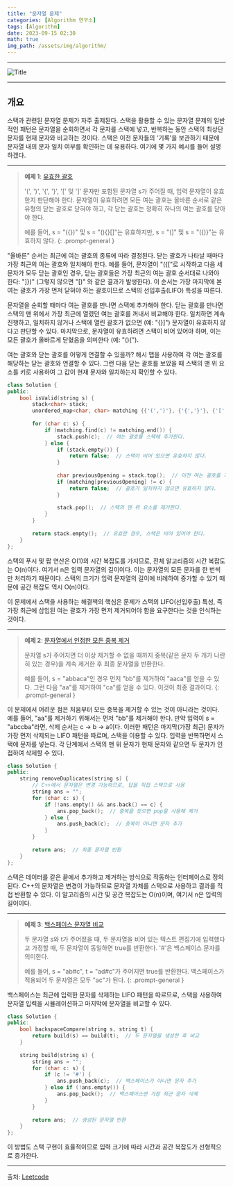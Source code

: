 ```yaml
---
title: "문자열 문제"
categories: [Algorithm 연구소]
tags: [Algorithm]
date: 2023-09-15 02:30
math: true
img_path: /assets/img/algorithm/
---
```


---

![Title](algorithm_title.png)

---

## **개요**

스택과 관련된 문자열 문제가 자주 출제된다. 스택을 활용할 수 있는 문자열 문제의 일반적인 패턴은 문자열을 순회하면서 각 문자를 스택에 넣고, 반복하는 동안 스택의 최상단 문자를 현재 문자와 비교하는 것이다. 스택은 이전 문자들의 '기록'을 보관하기 때문에 문자열 내의 문자 일치 여부를 확인하는 데 유용하다. 여기에 몇 가지 예시를 들어 설명하겠다.

---

> **예제 1**: [유효한 괄호](https://leetcode.com/problems/valid-parentheses/)
>
> '(', ')', '{', '}', '[' 및 ']' 문자만 포함된 문자열 s가 주어질 때, 입력 문자열이 유효한지 판단해야 한다. 문자열이 유효하려면 모든 여는 괄호는 올바른 순서로 같은 유형의 닫는 괄호로 닫혀야 하고, 각 닫는 괄호는 정확히 하나의 여는 괄호를 닫아야 한다.
>
> 예를 들어, s = "({})" 및 s = "(){}[]"는 유효하지만, s = "(]" 및 s = "({)}"는 유효하지 않다.
{: .prompt-general }

"올바른" 순서는 최근에 여는 괄호의 종류에 따라 결정된다. 닫는 괄호가 나타날 때마다 가장 최근의 여는 괄호와 일치해야 한다. 예를 들어, 문자열이 "({["로 시작하고 다음 세 문자가 모두 닫는 괄호인 경우, 닫는 괄호들은 가장 최근의 여는 괄호 순서대로 나와야 한다: "]})" (그렇지 않으면 "[)" 와 같은 결과가 발생한다). 이 순서는 가장 마지막에 본 여는 괄호가 가장 먼저 닫혀야 하는 괄호이므로 스택의 선입후출(LIFO) 특성을 따른다.

문자열을 순회할 때마다 여는 괄호를 만나면 스택에 추가해야 한다. 닫는 괄호를 만나면 스택의 맨 위에서 가장 최근에 열렸던 여는 괄호를 꺼내서 비교해야 한다. 일치하면 계속 진행하고, 일치하지 않거나 스택에 열린 괄호가 없으면 (예: "{}]") 문자열이 유효하지 않다고 판단할 수 있다. 마지막으로, 문자열이 유효하려면 스택이 비어 있어야 하며, 이는 모든 괄호가 올바르게 닫혔음을 의미한다 (예: "(){").

여는 괄호와 닫는 괄호를 어떻게 연결할 수 있을까? 해시 맵을 사용하여 각 여는 괄호를 해당하는 닫는 괄호와 연결할 수 있다. 그런 다음 닫는 괄호를 보았을 때 스택의 맨 위 요소를 키로 사용하여 그 값이 현재 문자와 일치하는지 확인할 수 있다.

```cpp
class Solution {
public:
    bool isValid(string s) {
        stack<char> stack;
        unordered_map<char, char> matching {{'(',')'}, {'{','}'}, {'[',']'}};
        
        for (char c: s) {
            if (matching.find(c) != matching.end()) {
                stack.push(c);  // 여는 괄호를 스택에 추가한다.
            } else {
                if (stack.empty()) {
                    return false;  // 스택이 비어 있으면 유효하지 않다.
                }
                
                char previousOpening = stack.top();  // 이전 여는 괄호를 가져온다.
                if (matching[previousOpening] != c) {
                    return false;  // 괄호가 일치하지 않으면 유효하지 않다.
                }
                
                stack.pop();  // 스택의 맨 위 요소를 제거한다.
            }
        }
        
        return stack.empty();  // 유효한 경우, 스택은 비어 있어야 한다.
    }
};
```

스택의 푸시 및 팝 연산은 O(1)의 시간 복잡도를 가지므로, 전체 알고리즘의 시간 복잡도는 O(n)이다. 여기서 n은 입력 문자열의 길이이다. 이는 문자열의 모든 문자를 한 번씩만 처리하기 때문이다. 스택의 크기가 입력 문자열의 길이에 비례하여 증가할 수 있기 때문에 공간 복잡도 역시 O(n)이다.

이 문제에서 스택을 사용하는 해결책의 핵심은 문제가 스택의 LIFO(선입후출) 특성, 즉 가장 최근에 삽입된 여는 괄호가 가장 먼저 제거되어야 함을 요구한다는 것을 인식하는 것이다.

---

> **예제 2**: [문자열에서 인접한 모든 중복 제거](https://leetcode.com/problems/remove-all-adjacent-duplicates-in-string/)
>
> 문자열 s가 주어지면 더 이상 제거할 수 없을 때까지 중복(같은 문자 두 개가 나란히 있는 경우)을 계속 제거한 후 최종 문자열을 반환한다.
>
> 예를 들어, s = "abbaca"인 경우 먼저 "bb"를 제거하여 "aaca"를 얻을 수 있다. 그런 다음 "aa"를 제거하여 "ca"를 얻을 수 있다. 이것이 최종 결과이다.
{: .prompt-general }

이 문제에서 어려운 점은 처음부터 모든 중복을 제거할 수 있는 것이 아니라는 것이다. 예를 들어, "aa"를 제거하기 위해서는 먼저 "bb"를 제거해야 한다. 만약 입력이 s = "abccba"라면, 삭제 순서는 c -> b -> a이다. 이러한 패턴은 마지막(가장 최근) 문자가 가장 먼저 삭제되는 LIFO 패턴을 따르며, 스택을 이용할 수 있다. 입력을 반복하면서 스택에 문자를 넣는다. 각 단계에서 스택의 맨 위 문자가 현재 문자와 같으면 두 문자가 인접하여 삭제할 수 있다.

```cpp
class Solution {
public:
    string removeDuplicates(string s) {
        // C++에서 문자열은 변경 가능하므로, 답을 직접 스택으로 사용
        string ans = "";
        for (char c: s) {
            if (!ans.empty() && ans.back() == c) {
                ans.pop_back();  // 중복을 찾으면 pop을 사용해 제거
            } else {
                ans.push_back(c);  // 중복이 아니면 문자 추가
            }
        }
        
        return ans;  // 최종 문자열 반환
    }
};
```

스택은 데이터를 같은 끝에서 추가하고 제거하는 방식으로 작동하는 인터페이스로 정의된다. C++의 문자열은 변경이 가능하므로 문자열 자체를 스택으로 사용하고 결과를 직접 반환할 수 있다. 이 알고리즘의 시간 및 공간 복잡도는 O(n)이며, 여기서 n은 입력의 길이이다.

---

> **예제 3**: [백스페이스 문자열 비교](https://leetcode.com/problems/backspace-string-compare/)
>
> 두 문자열 s와 t가 주어졌을 때, 두 문자열을 비어 있는 텍스트 편집기에 입력했다고 가정할 때, 두 문자열이 동일하면 true를 반환한다. '#'은 백스페이스 문자를 의미한다.
>
> 예를 들어, s = "ab#c", t = "ad#c"가 주어지면 true를 반환한다. 백스페이스가 적용되어 두 문자열은 모두 "ac"가 된다.
{: .prompt-general }

백스페이스는 최근에 입력한 문자를 삭제하는 LIFO 패턴을 따르므로, 스택을 사용하여 문자열 입력을 시뮬레이션하고 마지막에 문자열을 비교할 수 있다.

```cpp
class Solution {
public:
    bool backspaceCompare(string s, string t) {
        return build(s) == build(t);  // 두 문자열을 생성한 후 비교
    }
    
    string build(string s) {
        string ans = "";
        for (char c: s) {
            if (c != '#') {
                ans.push_back(c);  // 백스페이스가 아니면 문자 추가
            } else if (!ans.empty()) {
                ans.pop_back();  // 백스페이스면 가장 최근 문자 삭제
            }
        }
        
        return ans;  // 생성된 문자열 반환
    }
};
```

이 방법도 스택 구현이 효율적이므로 입력 크기에 따라 시간과 공간 복잡도가 선형적으로 증가한다.

---

출처: [Leetcode](https://leetcode.com/explore/interview/card/leetcodes-interview-crash-course-data-structures-and-algorithms/706/stacks-and-queues/4646/)
